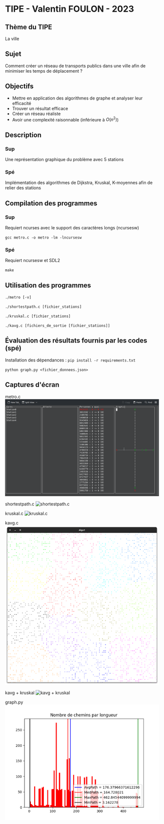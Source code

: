 # TIPE - Valentin FOULON - 2023

## Thème du TIPE
La ville

## Sujet
 Comment créer un réseau de transports publics dans une ville afin de minimiser les temps de déplacement ?

## Objectifs
- Mettre en application des algorithmes de graphe et analyser leur efficacité
- Trouver un résultat efficace
- Créer un réseau réaliste
- Avoir une complexité raisonnable (inférieure à $O(n^2)$)

## Description
### Sup
Une représentation graphique du problème avec 5 stations
### Spé
Implémentation des algorithmes de Dijkstra, Kruskal, K-moyennes afin de relier des stations

## Compilation des programmes
### Sup
Requiert ncurses avec le support des caractères longs (ncursesw)

`gcc metro.c -o metro -lm -lncursesw`
### Spé
Requiert ncursesw et SDL2

`make`

## Utilisation des programmes
`./metro [-v]`

`./shortestpath.c [fichier_stations]`

`./kruskal.c [fichier_stations]`

`./kavg.c [fichiers_de_sortie [fichier_stations]]`

## Évaluation des résultats fournis par les codes (spé)
Installation des dépendances : `pip install -r requirements.txt`

`python graph.py <fichier_donnees.json>`

## Captures d'écran
metro.c
![metro.c](metro.c.png)

shortestpath.c
![shortestpath.c](Spe/images/sp.png)

kruskal.c
![kruskal.c](Spe/images/k.png)

kavg.c
![kavg.c](Spe/images/m4.png)

kavg + kruskal
![kavg + kruskal](Spe/images/k_k.png)

graph.py
![graph.py](Spe/images/k_k_r.png)